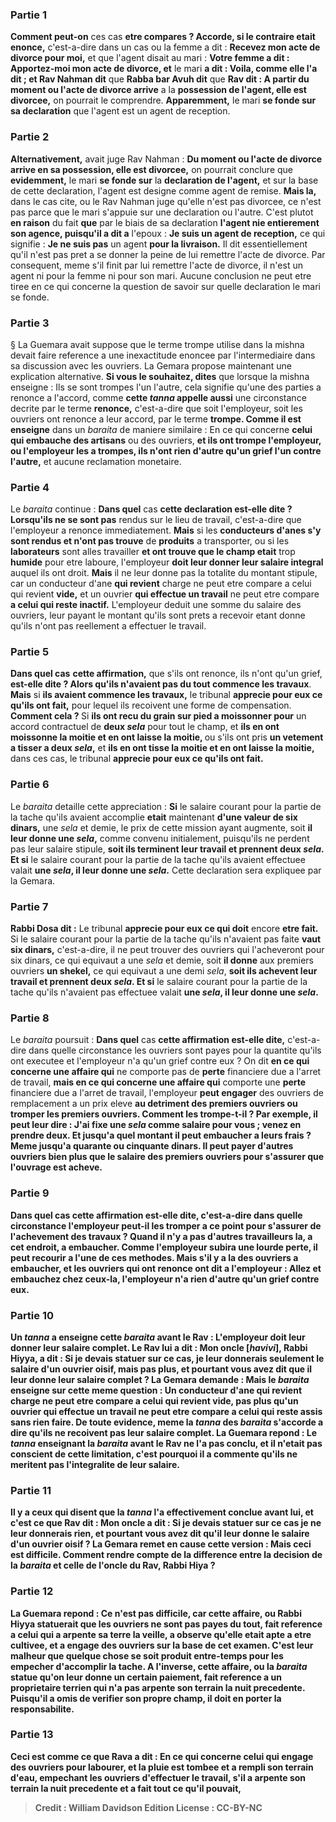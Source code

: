 
### Partie 1
<b>Comment peut-on</b> ces cas <b>etre compares ? Accorde, si le contraire etait enonce,</b> c'est-a-dire dans un cas ou la femme a dit : <b>Recevez mon acte de divorce pour moi,</b> et que l'agent disait au mari : <b>Votre femme a dit : Apportez-moi mon acte de divorce, et</b> le mari <b>a dit : Voila, comme elle l'a dit ; et Rav Nahman dit</b> que <b>Rabba bar Avuh dit</b> que <b>Rav dit : A partir du moment ou l'acte de divorce arrive</b> a la <b>possession de l'agent, elle est divorcee,</b> on pourrait le comprendre. <b>Apparemment,</b> le mari <b>se fonde sur sa declaration</b> que l'agent est un agent de reception.

### Partie 2
<b>Alternativement,</b> avait juge Rav Nahman : <b>Du moment ou l'acte de divorce arrive en sa possession, elle est divorcee,</b> on pourrait conclure que <b>evidemment,</b> le mari <b>se fonde sur</b> la <b>declaration de l'agent,</b> et sur la base de cette declaration, l'agent est designe comme agent de remise. <b>Mais la,</b> dans le cas cite, ou le Rav Nahman juge qu'elle n'est pas divorcee, ce n'est pas parce que le mari s'appuie sur une declaration ou l'autre. C'est plutot <b>en raison</b> du fait <b>que</b> par le biais de sa declaration <b>l'agent nie entierement son agence, puisqu'il a dit a</b> l'epoux : <b>Je suis un agent de reception,</b> ce qui signifie : <b>Je ne suis pas</b> un agent <b>pour la livraison.</b> Il dit essentiellement qu'il n'est pas pret a se donner la peine de lui remettre l'acte de divorce. Par consequent, meme s'il finit par lui remettre l'acte de divorce, il n'est un agent ni pour la femme ni pour son mari. Aucune conclusion ne peut etre tiree en ce qui concerne la question de savoir sur quelle declaration le mari se fonde.

### Partie 3
§ La Guemara avait suppose que le terme trompe utilise dans la mishna devait faire reference a une inexactitude enoncee par l'intermediaire dans sa discussion avec les ouvriers. La Gemara propose maintenant une explication alternative. <b>Si vous le souhaitez, dites</b> que lorsque la mishna enseigne : Ils se sont trompes l'un l'autre, cela signifie qu'une des parties a renonce a l'accord, comme <b>cette <i>tanna</i> appelle aussi</b> une circonstance decrite par le terme <b>renonce,</b> c'est-a-dire que soit l'employeur, soit les ouvriers ont renonce a leur accord, par le terme <b>trompe. Comme il est enseigne</b> dans un <i>baraita</i> de maniere similaire : En ce qui concerne <b>celui qui embauche des artisans</b> ou des ouvriers, <b>et ils ont trompe l'employeur, ou l'employeur les a trompes, ils n'ont rien d'autre qu'un grief l'un contre l'autre,</b> et aucune reclamation monetaire.

### Partie 4
Le <i>baraita</i> continue : <b>Dans quel</b> cas <b>cette declaration est-elle dite ? Lorsqu'ils ne se sont pas</b> rendus sur le lieu de travail, c'est-a-dire que l'employeur a renonce immediatement. <b>Mais</b> si les <b>conducteurs d'anes s'y sont rendus et n'ont pas trouve</b> de <b>produits</b> a transporter, ou si les <b>laborateurs</b> sont alles travailler <b>et ont trouve que le champ etait</b> trop <b>humide</b> pour etre laboure, l'employeur <b>doit leur donner leur salaire integral</b> auquel ils ont droit. <b>Mais</b> il ne leur donne pas la totalite du montant stipule, car un conducteur d'ane <b>qui revient</b> charge ne peut etre compare a celui qui revient</b> <b>vide,</b> et un ouvrier <b>qui effectue un travail</b> ne peut etre compare <b>a celui qui reste inactif.</b> L'employeur deduit une somme du salaire des ouvriers, leur payant le montant qu'ils sont prets a recevoir etant donne qu'ils n'ont pas reellement a effectuer le travail.

### Partie 5
<b>Dans quel cas</b> <b>cette affirmation,</b> que s'ils ont renonce, ils n'ont qu'un grief, <b>est-elle dite ? Alors qu'ils n'avaient pas du tout commence les travaux</b>. <b>Mais</b> si <b>ils avaient commence les travaux,</b> le tribunal <b>apprecie pour eux ce qu'ils ont fait,</b> pour lequel ils recoivent une forme de compensation. <b>Comment cela ? </b> Si <b>ils ont recu du grain sur pied a moissonner pour</b> un accord contractuel de <b>deux <i>sela</i></b> pour tout le champ, et <b>ils en ont moissonne la moitie et en ont laisse la moitie, </b> ou s'ils ont pris <b>un vetement a tisser a deux <i>sela</i>,</b> et <b>ils en ont tisse la moitie et en ont laisse la moitie,</b> dans ces cas, le tribunal <b>apprecie pour eux ce qu'ils ont fait. </b>

### Partie 6
Le <i>baraita</i> detaille cette appreciation : <b>Si</b> le salaire courant pour la partie de la tache qu'ils avaient accomplie <b>etait</b> maintenant <b>d'une valeur de six dinars,</b> une <i>sela</i> et demie, le prix de cette mission ayant augmente, soit <b>il leur donne une <i>sela</i>,</b> comme convenu initialement, puisqu'ils ne perdent pas leur salaire stipule, <b>soit ils terminent leur travail et prennent deux <i>sela</i>. Et si</b> le salaire courant pour la partie de la tache qu'ils avaient effectuee valait <b>une <i>sela</i>, il leur donne une <i>sela</i>.</b> Cette declaration sera expliquee par la Gemara.

### Partie 7
<b>Rabbi Dosa dit :</b> Le tribunal <b>apprecie pour eux ce qui doit</b> encore <b>etre fait.</b> Si le salaire courant pour la partie de la tache qu'ils n'avaient pas faite <b>vaut six dinars,</b> c'est-a-dire, il ne peut trouver des ouvriers qui l'acheveront pour six dinars, ce qui equivaut a une <i>sela</i> et demie, soit <b>il donne</b> aux premiers ouvriers <b>un shekel,</b> ce qui equivaut a une demi <i>sela</i>, <b>soit ils achevent leur travail et prennent deux <i>sela</i>. Et si</b> le salaire courant pour la partie de la tache qu'ils n'avaient pas effectuee valait <b>une <i>sela</i>, il leur donne une <i>sela</i>.</b>

### Partie 8
Le <i>baraita</i> poursuit : <b>Dans quel</b> cas <b>cette affirmation est-elle dite,</b> c'est-a-dire dans quelle circonstance les ouvriers sont payes pour la quantite qu'ils ont executee et l'employeur n'a qu'un grief contre eux ? On dit <b>en ce qui concerne une affaire qui</b> ne comporte pas de <b>perte</b> financiere due a l'arret de travail, <b>mais en ce qui concerne une affaire qui</b> comporte une <b>perte</b> financiere due a l'arret de travail, l'employeur <b>peut engager</b> des ouvriers de remplacement a un prix eleve <b>au detriment des premiers ouvriers <b>ou tromper</b> les premiers ouvriers. <b>Comment les trompe-t-il ?</b> Par exemple, <b>il</b> peut <b>leur dire : J'ai fixe une <i>sela</i></b> comme salaire <b>pour vous ; venez en prendre deux. Et jusqu'a quel</b> montant <b>il peut embaucher a leurs</b> frais ? Meme <b>jusqu'a quarante ou cinquante dinars.</b> Il peut payer d'autres ouvriers bien plus que le salaire des premiers ouvriers pour s'assurer que l'ouvrage est acheve.

### Partie 9
<b>Dans quel</b> cas <b>cette affirmation est-elle dite,</b> c'est-a-dire dans quelle circonstance l'employeur peut-il les tromper a ce point pour s'assurer de l'achevement des travaux ? <b>Quand il n'y a pas</b> d'autres <b>travailleurs la,</b> a cet endroit, <b>a embaucher.</b> Comme l'employeur subira une lourde perte, il peut recourir a l'une de ces methodes. <b>Mais s'il y a la des ouvriers a embaucher, et</b> les ouvriers qui ont renonce <b>ont dit</b> a l'employeur : <b>Allez et embauchez chez ceux-la,</b> l'employeur <b>n'a rien d'autre qu'un grief contre eux.</b>

### Partie 10
<b>Un <i>tanna</i> a enseigne</b> cette <i>baraita</i> <b>avant le Rav :</b> L'employeur <b>doit leur donner leur salaire complet.</b> Le Rav <b>lui a dit : Mon oncle [<i>havivi</i>], </b> Rabbi Hiyya, <b>a dit : Si je devais</b> statuer sur ce cas, <b>je leur donnerais seulement</b> le salaire <b>d'un ouvrier oisif,</b> mais pas plus, <b>et</b> pourtant <b>vous avez dit</b> que <b>il leur donne leur salaire complet ?</b> La Gemara demande : <b>Mais</b> le <i>baraita</i> <b>enseigne sur cette</b> meme question : Un conducteur d'ane <b>qui revient</b> <b>charge ne peut etre compare a celui qui revient</b> <b>vide,</b> pas plus qu'un ouvrier <b>qui effectue un travail</b> ne peut etre compare <b>a celui qui reste assis sans rien faire.</b> De toute evidence, meme la <i>tanna</i> des <i>baraita</i> s'accorde a dire qu'ils ne recoivent pas leur salaire complet. La Guemara repond : Le <i>tanna</i> enseignant la <i>baraita</i> <b>avant le Rav ne l'a pas conclu,</b> et il n'etait pas conscient de cette limitation, c'est pourquoi il a commente qu'ils ne meritent pas l'integralite de leur salaire.

### Partie 11
<b>Il y a</b> ceux <b>qui disent</b> que la <i>tanna</i> l'a effectivement <b>conclue avant lui, et c'est ce que</b> Rav <b>dit : Mon oncle a dit : Si je devais</b> statuer sur ce cas <b>je ne leur donnerais rien, et</b> pourtant <b>vous avez dit</b> qu'il leur donne le salaire <b>d'un ouvrier oisif ?</b> La Gemara remet en cause cette version : <b>Mais ceci</b> est <b>difficile.</b> Comment rendre compte de la difference entre la decision de la <i>baraita</i> et celle de l'oncle du Rav, Rabbi Hiya ?

### Partie 12
La Guemara repond : Ce n'est <b>pas difficile,</b> car <b>cette affaire</b>, ou Rabbi Hiyya statuerait que les ouvriers ne sont pas payes du tout, fait reference a celui <b>qui a arpente sa terre la veille,</b> a observe qu'elle etait apte a etre cultivee, et a engage des ouvriers sur la base de cet examen. C'est leur malheur que quelque chose se soit produit entre-temps pour les empecher d'accomplir la tache. A l'inverse, <b>cette</b> affaire, ou la <i>baraita</i> statue qu'on leur donne un certain paiement, fait reference a un proprietaire terrien <b>qui n'a pas arpente son terrain la nuit precedente.</b> Puisqu'il a omis de verifier son propre champ, il doit en porter la responsabilite.

### Partie 13
Ceci <b>est comme ce que Rava a dit :</b> En ce qui concerne <b>celui qui engage des ouvriers pour labourer, et la pluie est tombee et a rempli</b> son terrain d'<b>eau,</b> empechant les ouvriers d'effectuer le travail, <b>s'il a arpente son terrain la nuit precedente</b> et a fait tout ce qu'il pouvait,

>Credit : William Davidson Edition
>License : CC-BY-NC